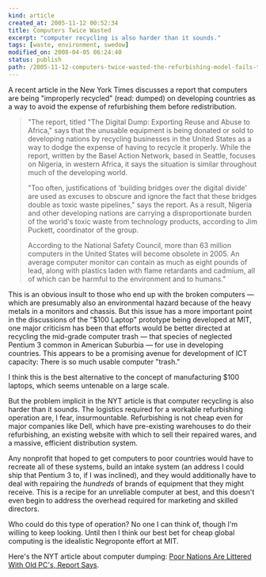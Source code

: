 ```yaml
--- 
kind: article
created_at: 2005-11-12 00:52:34
title: Computers Twice Wasted
excerpt: "computer recycling is also harder than it sounds."
tags: [waste, environment, swedow]
modified_on: 2008-04-05 06:24:40
status: publish 
path: /2005-11-12-computers-twice-wasted-the-refurbishing-model-fails-too
---
```


A recent article in the New York Times discusses a report that computers are being "improperly recycled" (read: dumped) on developing countries as a way to avoid the expense of refurbishing them before redistribution.

<blockquote class="large"><p>"The report, titled "The Digital Dump: Exporting Reuse and Abuse to Africa," says that the unusable equipment is being donated or sold to developing nations by recycling businesses in the United States as a way to dodge the expense of having to recycle it properly. While the report, written by the Basel Action Network, based in Seattle, focuses on Nigeria, in western Africa, it says the situation is similar throughout much of the developing world.

"Too often, justifications of 'building bridges over the digital divide' are used as excuses to obscure and ignore the fact that these bridges double as toxic waste pipelines," says the report. As a result, Nigeria and other developing nations are carrying a disproportionate burden of the world's toxic waste from technology products, according to Jim Puckett, coordinator of the group.

According to the National Safety Council, more than 63 million computers in the United States will become obsolete in 2005. An average computer monitor can contain as much as eight pounds of lead, along with plastics laden with flame retardants and cadmium, all of which can be harmful to the environment and to humans."</p></blockquote>

This is an obvious insult to those who end up with the broken computers &mdash; which are presumably also an environmental hazard because of the heavy metals in a monitors and chassis. But this issue has a more important point in the discussions of the "$100 Laptop" prototype being developed at MIT, one major criticism has been that efforts would be better directed at recycling the mid-grade computer trash &mdash; that species of neglected Pentium 3 common in American Suburbia &mdash; for use in developing countries. This appears to be a promising avenue for development of ICT capacity: There is so much usable computer "trash."  

I think this is the best alternative to the concept of manufacturing $100 laptops, which seems untenable on a large scale. 

But the problem implicit in the NYT article is that computer recycling is also harder than it sounds. The logistics required for a workable refurbishing operation are, I fear, insurmountable. Refurbishing is not cheap even for major companies like Dell, which have pre-existing warehouses to do their refurbishing, an existing website with which to sell their repaired wares, and a massive, efficient distribution system. 

Any nonprofit that hoped to get computers to poor countries would have to recreate all of these systems, build an intake system (an address I could ship that Pentium 3 to, if I was inclined), and they would additionally have to deal with repairing the *hundreds* of brands of equipment that they might receive. This is a recipe for an unreliable computer at best, and this doesn't even begin to address the overhead required for marketing and skilled directors. 

Who could do this type of operation? No one I can think of, though I'm willing to keep looking. Until then I think our best bet for cheap global computing is the idealistic Negroponte effort at MIT. 

Here's the NYT article about computer dumping: <a href="http://www.nytimes.com/2005/10/24/technology/poor-nations-are-littered-with-old-pcs-report-says.html">Poor Nations Are Littered With Old PC's, Report Says</a>.